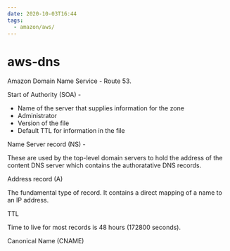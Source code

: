 ```yaml
---
date: 2020-10-03T16:44
tags:
  - amazon/aws/
---
```


# aws-dns

Amazon Domain Name Service - Route 53.

Start of Authority (SOA) -
* Name of the server that supplies information for the zone
* Administrator
* Version of the file
* Default TTL for information in the file

Name Server record (NS) -

These are used by the top-level domain servers to hold the address of the content DNS server which contains the authoratative DNS records.

Address record (A)

The fundamental type of record. It contains a direct mapping of a name to an IP address.

TTL

Time to live for most records is 48 hours (172800 seconds).

Canonical Name (CNAME)



